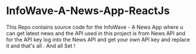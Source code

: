 # InfoWave-A-News-App-ReactJs
This Repo contains source code for the InfoWave - A News App where u can get latest news and the API used in this project is from News API and for the API key log into the News API and get your own API key and replace it and that's all . And all Set !
